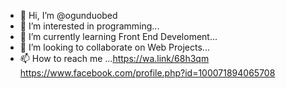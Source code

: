 - 👋 Hi, I’m @ogunduobed
- 👀 I’m interested in programming...
- 🌱 I’m currently learning Front End Develoment...
- 💞️ I’m looking to collaborate on Web Projects...
- 📫 How to reach me ...https://wa.link/68h3qm  https://www.facebook.com/profile.php?id=100071894065708

<!---
ogunduobed/ogunduobed is a ✨ special ✨ repository because its `README.md` (this file) appears on your GitHub profile.
You can click the Preview link to take a look at your changes.
--->

